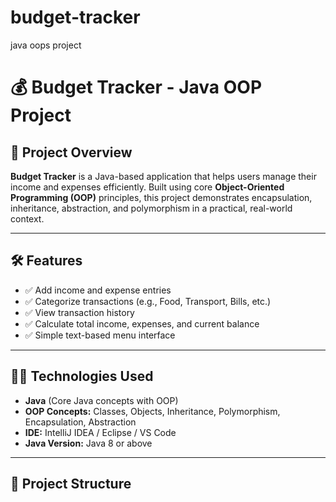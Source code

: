 # budget-tracker
java oops project
# 💰 Budget Tracker - Java OOP Project

## 📌 Project Overview

**Budget Tracker** is a Java-based application that helps users manage their income and expenses efficiently. Built using core **Object-Oriented Programming (OOP)** principles, this project demonstrates encapsulation, inheritance, abstraction, and polymorphism in a practical, real-world context.

---

## 🛠️ Features

- ✅ Add income and expense entries
- ✅ Categorize transactions (e.g., Food, Transport, Bills, etc.)
- ✅ View transaction history
- ✅ Calculate total income, expenses, and current balance
- ✅ Simple text-based menu interface

---

## 🧑‍💻 Technologies Used

- **Java** (Core Java concepts with OOP)
- **OOP Concepts:** Classes, Objects, Inheritance, Polymorphism, Encapsulation, Abstraction
- **IDE:** IntelliJ IDEA / Eclipse / VS Code
- **Java Version:** Java 8 or above

---

## 📂 Project Structure

